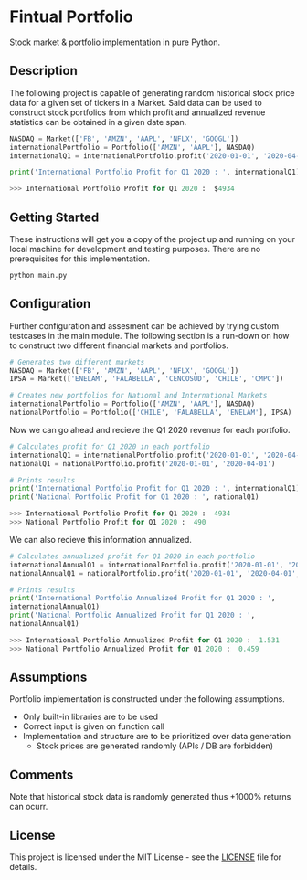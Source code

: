# Fintual Portfolio

Stock market & portfolio implementation in pure Python.

## Description

The following project is capable of generating random historical stock price data for a given set of tickers in a Market. Said data can be used to construct stock portfolios from which profit and annualized revenue statistics can be obtained in a given date span. 

```python
NASDAQ = Market(['FB', 'AMZN', 'AAPL', 'NFLX', 'GOOGL'])
internationalPortfolio = Portfolio(['AMZN', 'AAPL'], NASDAQ)
internationalQ1 = internationalPortfolio.profit('2020-01-01', '2020-04-01')

print('International Portfolio Profit for Q1 2020 : ', internationalQ1)

>>> International Portfolio Profit for Q1 2020 :  $4934
```

## Getting Started

These instructions will get you a copy of the project up and running on your local machine for development and testing purposes.
There are no prerequisites for this implementation.

```python
python main.py
```


## Configuration

Further configuration and assesment can be achieved by trying custom testcases in the main module. The following section is a run-down on how to construct two different financial markets and portfolios.

```python
# Generates two different markets
NASDAQ = Market(['FB', 'AMZN', 'AAPL', 'NFLX', 'GOOGL'])
IPSA = Market(['ENELAM', 'FALABELLA', 'CENCOSUD', 'CHILE', 'CMPC'])

# Creates new portfolios for National and International Markets
internationalPortfolio = Portfolio(['AMZN', 'AAPL'], NASDAQ)
nationalPortfolio = Portfolio(['CHILE', 'FALABELLA', 'ENELAM'], IPSA)
```

Now we can go ahead and recieve the Q1 2020 revenue for each portfolio.

```python
# Calculates profit for Q1 2020 in each portfolio
internationalQ1 = internationalPortfolio.profit('2020-01-01', '2020-04-01')
nationalQ1 = nationalPortfolio.profit('2020-01-01', '2020-04-01')

# Prints results
print('International Portfolio Profit for Q1 2020 : ', internationalQ1)
print('National Portfolio Profit for Q1 2020 : ', nationalQ1)

>>> International Portfolio Profit for Q1 2020 :  4934
>>> National Portfolio Profit for Q1 2020 :  490
```

We can also recieve this information annualized.

```python
# Calculates annualized profit for Q1 2020 in each portfolio
internationalAnnualQ1 = internationalPortfolio.profit('2020-01-01', '2020-04-01', 'ANNUALIZED')
nationalAnnualQ1 = nationalPortfolio.profit('2020-01-01', '2020-04-01', 'ANNUALIZED')

# Prints results
print('International Portfolio Annualized Profit for Q1 2020 : ', 
internationalAnnualQ1)
print('National Portfolio Annualized Profit for Q1 2020 : ', 
nationalAnnualQ1)

>>> International Portfolio Annualized Profit for Q1 2020 :  1.531
>>> National Portfolio Annualized Profit for Q1 2020 :  0.459
```

## Assumptions

Portfolio implementation is constructed under the following assumptions.

* Only built-in libraries are to be used
* Correct input is given on function call 
* Implementation and structure are to be prioritized over data generation
    * Stock prices are generated randomly (APIs / DB are forbidden)


## Comments

Note that historical stock data is randomly generated thus +1000% returns can ocurr.


## License

This project is licensed under the MIT License - see the [LICENSE](LICENSE) file for details.
